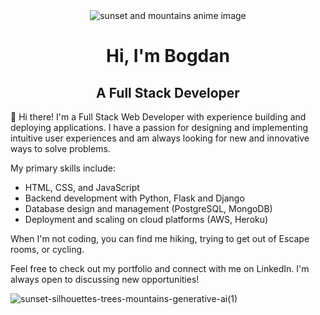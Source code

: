 <div style="position:relative; text-align:center;">
  <img src="https://github.com/BogdanCatalin-Iacob/BogdanCatalin-Iacob/assets/62476009/c63b7c88-9b78-41f5-a76d-2eae37b169d6" alt="sunset and mountains anime image">
  <h1>Hi, I'm Bogdan</h1>
  <h2>A Full Stack Developer</h2>
</div>


👀 Hi there! I'm a Full Stack Web Developer with experience building and deploying applications. I have a passion for designing and implementing intuitive user experiences and am always looking for new and innovative ways to solve problems.

My primary skills include:
- HTML, CSS, and JavaScript
- Backend development with Python, Flask and Django
- Database design and management (PostgreSQL, MongoDB)
- Deployment and scaling on cloud platforms (AWS, Heroku)

When I'm not coding, you can find me hiking, trying to get out of Escape rooms, or cycling.

Feel free to check out my portfolio and connect with me on LinkedIn. I'm always open to discussing new opportunities!


<!---
BogdanCatalin-Iacob/BogdanCatalin-Iacob is a ✨ special ✨ repository because its `README.md` (this file) appears on your GitHub profile.
You can click the Preview link to take a look at your changes.
--->
![sunset-silhouettes-trees-mountains-generative-ai(1)](https://github.com/BogdanCatalin-Iacob/BogdanCatalin-Iacob/assets/62476009/c63b7c88-9b78-41f5-a76d-2eae37b169d6)
